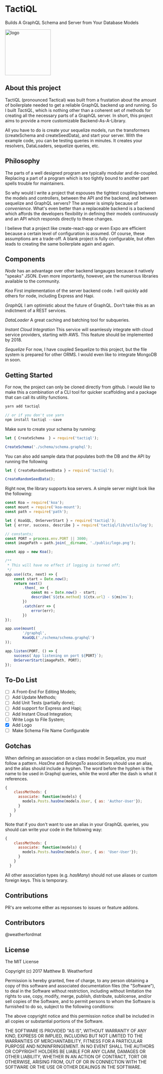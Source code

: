 
# TactiQL
Builds A GraphQL Schema and Server from Your Database Models

<img width="150" alt="logo" src="https://user-images.githubusercontent.com/13956201/32232205-86a0a138-be25-11e7-9d41-46efd1cc4141.png">

## About this project

TactiQL (pronounced Tactical) was built from a frustation about the amount of boilerplate needed to get a reliable GraphQL backend up and running. So I built _TactiQL_, which is nothing other than a coherent set of methods for creating all the necessary parts of a GraphQL server. In short, this project aims to provide a more customizable Backend-As-A-Library.

All you have to do is create your sequelize models, run the transformers (createSchema and createSeedData), and start your server. With the example code, you can be testing queries in minutes. It creates your resolvers, DataLoaders, sequelize queries, etc.

## Philosophy

The parts of a well designed program are typically modular and de-coupled. Replacing a part of a program which is too tightly bound to another part spells trouble for maintainers.

So why would I write a project that espouses the tightest coupling between the models and controllers, between the API and the backend, and between sequelize and GraphQL servers? The answer is simply because of *convenience*. What's even better than a replaceable backend is a backend which affords the developers flexibility in defining their models continuously and an API which responds directly to these changes.

I believe that a project like create-react-app or even Expo are efficient because a certain level of configuration is assumed. Of course, these assumptions are a trade-off. A blank project is fully configurable, but often leads to creating the same boilerplate again and again.

## Components

_Node_ has an advantage over other backend langauges because it natively "speaks" JSON. Even more importantly, however, are the numerous libraries available to the community.

_Koa_ First implementation of the server backend code. I will quickly add others for node, including Express and Hapi. 

_GraphQL_ I am optimistic about the future of GraphQL. Don't take this as an indictment of a REST services.

_DataLoader_ A great caching and batching tool for subqueries.

_Instant Cloud Integration_ This service will seamlessly integrate with cloud service providers, starting with AWS. This feature should be implemented by 2018.

_Sequelize_ For now, I have coupled Sequelize to this project, but the file system is prepared for other ORMS. I would even like to integrate MongoDB in soon.

## Getting Started

For now, the project can only be cloned directly from github. I would like to make this a combination of a CLI tool for quicker scaffolding and a package that can call its utility functions. 

``` javascript
yarn add tactiql

// or if you don't use yarn
npm install tactiql --save
```

Make sure to create your schema by running:
``` javascript
let { CreateSchema  } = require('tactiql');

CreateSchema('./schema/schema.graphql');
```

You can also add sample data that populates both the DB and the API by running the following
``` javascript
let { CreateRandomSeedData } = require('tactiql');

CreateRandomSeedData();
```

Right now, the library supports koa servers. A simple server might look like the following:

``` javascript
const Koa = require('koa');
const mount = require('koa-mount');
const path = require('path');

let { KoaGQL, OnServerStart } = require('tactiql');
let { error, success, describe } = require('tactiql/lib/utils/log');

// constants;
const PORT = process.env.PORT || 3000;
const imagePath = path.join(__dirname, './public/logo.png');

const app = new Koa();

/**
 * This will have no effect if logging is turned off;
 */
app.use((ctx, next) => {
    const start = Date.now();
    return next()
        .then(_ => {
            const ms = Date.now() - start;
            describe(`${ctx.method} ${ctx.url} - ${ms}ms`);
        })
        .catch(err => {
            error(err);
        })
});

app.use(mount(
        '/graphql', 
        KoaGQL('./schema/schema.graphql')
));

app.listen(PORT, () => {
    success(`App listening on port ${PORT}`);
    OnServerStart(imagePath, PORT);
});
```

## To-Do List
- [ ] A Front-End For Editing Models;
- [ ] Add Update Methods;  
- [ ] Add Unit Tests (partially done);  
- [ ] Add support for Express and Hapi;  
- [ ] Add Instant Cloud Integration;  
- [ ] Write Logs to File System; 
- [x] Add Logo 
- [ ] Make Schema File Name Configurable

## Gotchas

When defining an association on a class model in Sequelize, you _must_ follow a pattern. _HasOne_ and _BelongsTo_ associations should use an alias, and the alias should include a hyphen. The word before the hyphen is the name to be used in Graphql queries, while the word after the dash is what it references.

``` javascript
{
    classMethods: {
      associate: function(models) {
        models.Posts.hasOne(models.User, { as: 'Author-User'});
      }
    }
  }
```

Note that if you don't want to use an alias in your GraphQL queries, you should can write your code in the following way:
``` javascript
{
    classMethods: {
      associate: function(models) {
        models.Posts.hasOne(models.User, { as: 'User-User'});
      }
    }
  }
```

All other association types (e.g. _hasMany_) should not use aliases or custom foreign keys. This is temporary.

## Contributions

PR's are welcome either as repsonses to issues or feature addons.

## Contributors

@weatherfordmat

## License

The MIT License

Copyright (c) 2017 Matthew B. Weatherford

Permission is hereby granted, free of charge, to any person obtaining a copy
of this software and associated documentation files (the "Software"), to deal
in the Software without restriction, including without limitation the rights
to use, copy, modify, merge, publish, distribute, sublicense, and/or sell
copies of the Software, and to permit persons to whom the Software is
furnished to do so, subject to the following conditions:

The above copyright notice and this permission notice shall be included in
all copies or substantial portions of the Software.

THE SOFTWARE IS PROVIDED "AS IS", WITHOUT WARRANTY OF ANY KIND, EXPRESS OR
IMPLIED, INCLUDING BUT NOT LIMITED TO THE WARRANTIES OF MERCHANTABILITY,
FITNESS FOR A PARTICULAR PURPOSE AND NONINFRINGEMENT. IN NO EVENT SHALL THE
AUTHORS OR COPYRIGHT HOLDERS BE LIABLE FOR ANY CLAIM, DAMAGES OR OTHER
LIABILITY, WHETHER IN AN ACTION OF CONTRACT, TORT OR OTHERWISE, ARISING FROM,
OUT OF OR IN CONNECTION WITH THE SOFTWARE OR THE USE OR OTHER DEALINGS IN
THE SOFTWARE.
